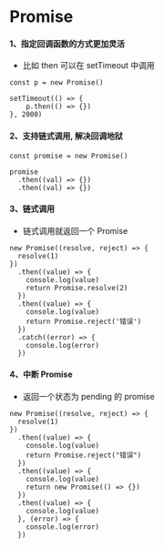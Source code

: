 # Promise

#### 1、指定回调函数的方式更加灵活

- 比如 then 可以在 setTimeout 中调用

```
const p = new Promise()

setTimeout(() => {
    p.then(() => {})
}, 2000)
```

#### 2、支持链式调用, 解决回调地狱

```
const promise = new Promise()

promise
  .then((val) => {})
  .then((val) => {})
```

#### 3、链式调用

- 链式调用就返回一个 Promise

```
new Promise((resolve, reject) => {
  resolve(1)
})
  .then((value) => {
    console.log(value)
    return Promise.resolve(2)
  })
  .then((value) => {
    console.log(value)
    return Promise.reject('错误')
  })
  .catch((error) => {
    console.log(error)
  })
```

#### 4、中断 Promise

- 返回一个状态为 pending 的 promise

```
new Promise((resolve, reject) => {
  resolve(1)
})
  .then((value) => {
    console.log(value)
    return Promise.reject("错误")
  })
  .then((value) => {
    console.log(value)
    return new Promise(() => {})
  })
  .then((value) => {
    console.log(value)
  }, (error) => {
    console.log(error)
  })
```
